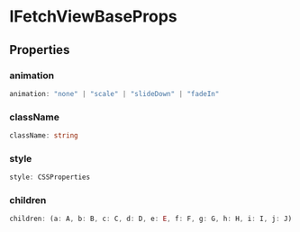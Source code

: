 # IFetchViewBaseProps

## Properties

### animation

```ts
animation: "none" | "scale" | "slideDown" | "fadeIn"
```

### className

```ts
className: string
```

### style

```ts
style: CSSProperties
```

### children

```ts
children: (a: A, b: B, c: C, d: D, e: E, f: F, g: G, h: H, i: I, j: J) => Result | Promise<Result>
```
